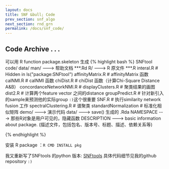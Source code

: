 ```yaml
---
layout: docs
title: SNF &bull; Code
prev_section: snf_algo
next_section: rnd_grn
permalink: /docs/snf_code/
---
```

## Code Archive . . .

可以用 R function package.skeleton 生成
{% highlight bash %}
SNFtool code/
 data/
 man/		---> 帮助文档
	***.Rd
 R/		---> R 原文件
 	***.R
 	interal.R       	#  Hidden in ls("package:SNFtool")
 	affinityMatrix.R 		#  affinityMatrix 函数
 	calNMI.R			#  calNMI 函数
 	chiDist.R 			#  chiDist 函数（计算Chi-Square Distance A&B）
 	concordanceNetworkNMI.R 	# 
 	displayClusters.R      	#  聚类结果的画图
 	dist2.R 			#  计算两个feature vector 之间的distance
 	groupPredict.R 		#  针对新引入的sample来预测他的实际group `:)`这个很重要
 	SNF.R                      	#  执行similarity network fusion 工作
 	spectralClustering.R 	 	#  谱聚类
 	standardNormalization	#  标准化相似矩阵
 demo/		---> 演示代码
 data/		---> save() 生成的 .Rda
 NAMESPACE	---> 那些R对象是用户可见的，隐藏函数
 DESCRIPTION	---> basic information about package. (描述文件，包括包名、版本号、标题、描述、依赖关系等)

{% endhighlight %}   

安装 R package ：`R CMD INSTALL pkg` <br>

我又重新写了SNFtools 的python 版本: <a href="https://github.com/xinchoubiology/SNFtools">SNFtools</a>
具体代码细节见我的github repository `:)`






